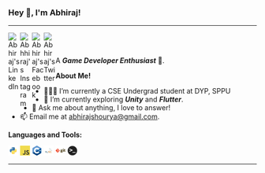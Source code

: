### Hey 👋, I'm Abhiraj!</h3>
----
<a href="https://www.linkedin.com/in/abhirajshourya/">
  <img align="left" alt="Abhiraj's LinkedIn" width="24px" src="https://cdn.jsdelivr.net/npm/simple-icons@v3/icons/linkedin.svg" />
</a> <a href="https://www.instagram.com/abhirajshourya/">
  <img align="left" alt="Abhhiraj's Instagram" width="24px" src="https://cdn.jsdelivr.net/npm/simple-icons@v3/icons/instagram.svg" />
</a> <a href="https://www.facebook.com/abhirajshourya">
  <img align="left" alt="Abhiraj's Facebook" width="24px" src="https://cdn.jsdelivr.net/npm/simple-icons@v3/icons/facebook.svg" />
</a> <a href="https://twitter.com/abhirajshourya">
  <img align="left" alt="Abhiraj's Twitter" width="24px" src="https://cdn.jsdelivr.net/npm/simple-icons@3.13.0/icons/twitter.svg" />
</a>
</br>
</br>

A ***Game Developer Enthusiast*** 🚀.

**About Me!**

- 👨🏽‍💻 I’m currently a CSE Undergrad student at DYP, SPPU
- 🌱 I’m currently exploring ***Unity*** and ***Flutter***.
- 💬 Ask me about anything, I love to answer!
- 📫 Email me at [abhirajshourya@gmail.com](mailto:abhirajshourya@gmail.com).



**Languages and Tools:**  

<code><img height="20" src="https://raw.githubusercontent.com/github/explore/80688e429a7d4ef2fca1e82350fe8e3517d3494d/topics/python/python.png"></code> <code><img height="20" src="https://raw.githubusercontent.com/github/explore/80688e429a7d4ef2fca1e82350fe8e3517d3494d/topics/javascript/javascript.png"></code> <code><img height="20" src="https://raw.githubusercontent.com/github/explore/80688e429a7d4ef2fca1e82350fe8e3517d3494d/topics/cpp/cpp.png"></code> <code><img height="20" src="https://raw.githubusercontent.com/github/explore/80688e429a7d4ef2fca1e82350fe8e3517d3494d/topics/mysql/mysql.png"></code> <code><img height="20" src="https://raw.githubusercontent.com/github/explore/80688e429a7d4ef2fca1e82350fe8e3517d3494d/topics/git/git.png"></code> <code><img height="20" src="https://raw.githubusercontent.com/github/explore/80688e429a7d4ef2fca1e82350fe8e3517d3494d/topics/terminal/terminal.png"></code>

----

